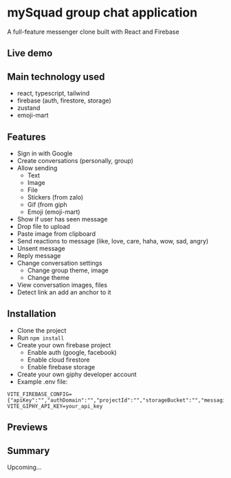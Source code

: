 # mySquad group chat application

A full-feature messenger clone built with React and Firebase

<!-- <p align="center">
  <img alt="Stars" src="https://badgen.net/github/stars/napthedev/fireverse">
  <img alt="Forks" src="https://badgen.net/github/forks/napthedev/fireverse">
  <img alt="Issues" src="https://badgen.net/github/issues/napthedev/fireverse">
  <img alt="Commits" src="https://badgen.net/github/commits/napthedev/fireverse">
</p> -->

## Live demo

<!-- Official Website: [https://fireverse.pages.dev](https://fireverse.pages.dev) -->

## Main technology used

- react, typescript, tailwind
- firebase (auth, firestore, storage)
- zustand
- emoji-mart

## Features

- Sign in with Google
- Create conversations (personally, group)
- Allow sending
  - Text
  - Image
  - File
  - Stickers (from zalo)
  - Gif (from giph
  - Emoji (emoji-mart)
- Show if user has seen message
- Drop file to upload
- Paste image from clipboard
- Send reactions to message (like, love, care, haha, wow, sad, angry)
- Unsent message
- Reply message
- Change conversation settings
  - Change group theme, image
  - Change theme
- View conversation images, files
- Detect link an add an anchor to it

## Installation

- Clone the project
- Run `npm install`
- Create your own firebase project
  - Enable auth (google, facebook)
  - Enable cloud firestore
  - Enable firebase storage
- Create your own giphy developer account
- Example .env file:

```env
VITE_FIREBASE_CONFIG={"apiKey":"","authDomain":"","projectId":"","storageBucket":"","messagingSenderId":"","appId":""}
VITE_GIPHY_API_KEY=your_api_key
```

## Previews

<!-- ![Preview 1](https://res.cloudinary.com/naptest/image/upload/v1644039987/fireverse/preview-1_yujhpl.png)
![Preview 2](https://res.cloudinary.com/naptest/image/upload/v1644039987/fireverse/preview-2_qlxjjf.png)
![Preview 3](https://res.cloudinary.com/naptest/image/upload/v1644039986/fireverse/preview-3_tgqahb.png) -->

## Summary
Upcoming...
